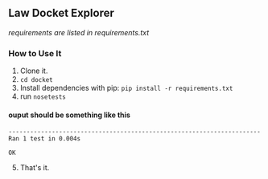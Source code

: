 ## Law Docket Explorer
*requirements are listed in requirements.txt*


### How to Use It
1. Clone it.
2. `cd docket`
3. Install dependencies with pip: `pip install -r requirements.txt`
4. run `nosetests`

#### ouput should be something like this
```
----------------------------------------------------------------------
Ran 1 test in 0.004s

OK
```
5. That's it.
